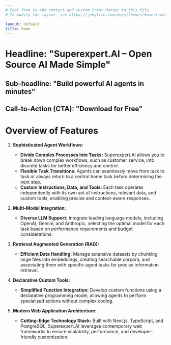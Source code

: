 ```yaml
---
# Feel free to add content and custom Front Matter to this file.
# To modify the layout, see https://jekyllrb.com/docs/themes/#overriding-theme-defaults

layout: default
title: home
---
```



# Headline: "Superexpert.AI – Open Source AI Made Simple"

## Sub-headline: "Build powerful AI agents in minutes"

## Call-to-Action (CTA): "Download for Free"


# Overview of Features

1. **Sophisticated Agent Workflows:**
   - **Divide Complex Processes into Tasks:** Superexpert.AI allows you to break down complex workflows, such as customer service, into discrete tasks for better efficiency and control.
   - **Flexible Task Transitions:** Agents can seamlessly move from task to task or always return to a central home task before determining the next step.
   - **Custom Instructions, Data, and Tools:** Each task operates independently with its own set of instructions, relevant data, and custom tools, enabling precise and context-aware responses.

2. **Multi-Model Integration:**
   - **Diverse LLM Support:** Integrate leading language models, including OpenAI, Gemini, and Anthropic, selecting the optimal model for each task based on performance requirements and budget considerations.

3. **Retrieval Augmented Generation (RAG):**
   - **Efficient Data Handling:** Manage extensive datasets by chunking large files into embeddings, creating searchable corpora, and associating them with specific agent tasks for precise information retrieval.

4. **Declarative Custom Tools:**
   - **Simplified Function Integration:** Develop custom functions using a declarative programming model, allowing agents to perform specialized actions without complex coding.

5. **Modern Web Application Architecture:**
   - **Cutting-Edge Technology Stack:** Built with Next.js, TypeScript, and PostgreSQL, Superexpert.AI leverages contemporary web frameworks to ensure scalability, performance, and developer-friendly customization.

